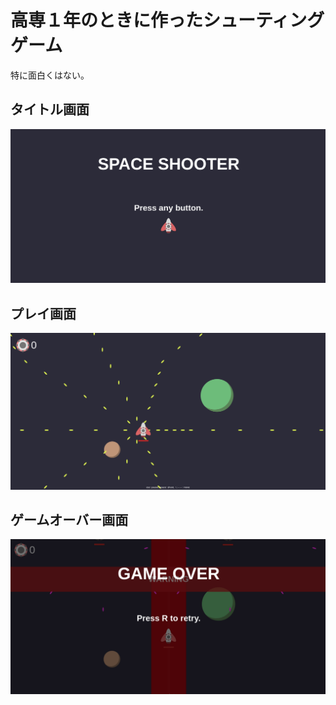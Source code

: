 高専１年のときに作ったシューティングゲーム
=====
特に面白くはない。

タイトル画面
-----
![title.png](./screenshots/title.png)

プレイ画面
-----
![playing.png](./screenshots/playing.png)

ゲームオーバー画面
-----
![gameover.png](./screenshots/gameover.png)
